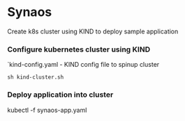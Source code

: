 # Synaos
Create k8s cluster using KIND to deploy sample application

### Configure kubernetes cluster using KIND

`kind-config.yaml - KIND config file to spinup cluster

`sh kind-cluster.sh`

### Deploy application into cluster

kubectl -f synaos-app.yaml

